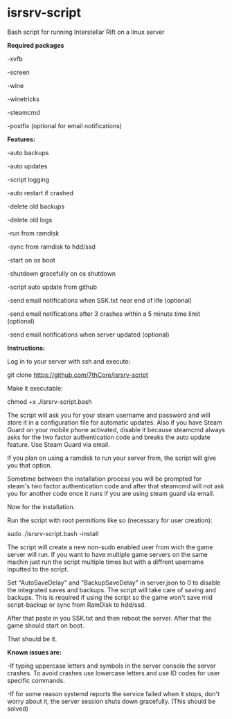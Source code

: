 # isrsrv-script
Bash script for running Interstellar Rift on a linux server

**Required packages**

-xvfb

-screen

-wine

-winetricks

-steamcmd

-postfix (optional for email notifications)

**Features:**

-auto backups

-auto updates

-script logging

-auto restart if crashed

-delete old backups

-delete old logs

-run from ramdisk

-sync from ramdisk to hdd/ssd

-start on os boot

-shutdown gracefully on os shutdown

-script auto update from github

-send email notifications when SSK.txt near end of life (optional)

-send email notifications after 3 crashes within a 5 minute time limit (optional)

-send email notifications when server updated (optional)

**Instructions:**

Log in to your server with ssh and execute:

git clone https://github.com/7thCore/isrsrv-script

Make it executable:

chmod +x ./isrsrv-script.bash

The script will ask you for your steam username and password and will store it in a configuration file for automatic updates. Also if you have Steam Guard on your mobile phone activated, disable it because steamcmd always asks for the two factor authentication code and breaks the auto update feature. Use Steam Guard via email.

If you plan on using a ramdisk to run your server from, the script will give you that option.

Sometime between the installation process you will be prompted for steam's two factor authentication code and after that steamcmd will not ask you for another code once it runs if you are using steam guard via email.

Now for the installation.

Run the script with root permitions like so (necessary for user creation):

sudo ./isrsrv-script.bash -install

The script will create a new non-sudo enabled user from wich the game server will run. If you want to have multiple game servers on the same machin just run the script multiple times but with a diffrent username inputted to the script.


Set "AutoSaveDelay" and "BackupSaveDelay" in server.json to 0 to disable the integrated saves and backups. The script will take care of saving and backups. This is required if using the script so the game won't save mid script-backup or sync from RamDisk to hdd/ssd.

After that paste in you SSK.txt and then reboot the server. After that the game should start on boot.

That should be it.

**Known issues are:**

-If typing uppercase letters and symbols in the server console the server crashes. To avoid crashes use lowercase letters and use ID codes for user specific commands.

-If for some reason systemd reports the service failed when it stops, don't worry about it, the server session shuts down gracefully. (This should be solved)
